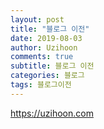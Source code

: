 ```yaml
---
layout: post
title: "블로그 이전"
date: 2019-08-03
author: Uzihoon
comments: true
subtitle: 블로그 이전
categories: 블로그
tags: 블로그이전
---
```


https://uzihoon.com
